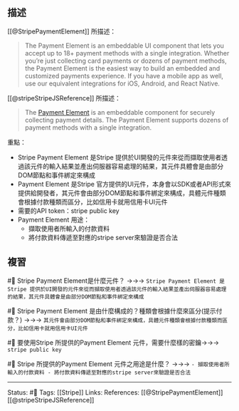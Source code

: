 
## 描述
[[@StripePaymentElement]] 所描述：
> The Payment Element is an embeddable UI component that lets you accept up to 18+ payment methods with a single integration. Whether you’re just collecting card payments or dozens of payment methods, the Payment Element is the easiest way to build an embedded and customized payments experience. If you have a mobile app as well, use our equivalent integrations for iOS, Android, and React Native.

[[@stripeStripeJSReference]] 所描述：
> The [Payment Element](https://stripe.com/docs/payments/payment-element) is an embeddable component for securely collecting payment details. The Payment Element supports dozens of payment methods with a single integration.

重點：
- Stripe Payment Element 是Stripe 提供於UI開發的元件來從而擷取使用者透過該元件的輸入結果並產出伺服器容易處理的結果，其元件具體會是由部分DOM節點和事件綁定來構成
- Payment Element 是Stripe 官方提供的UI元件，本身會以SDK或者API形式來提供給開發者，其元件會由部分DOM節點和事件綁定來構成，具體元件種類會根據付款種類而區分，比如信用卡就用信用卡UI元件
- 需要的API token：stripe public key
- Payment Element 用途：
	- 擷取使用者所輸入的付款資料
	- 將付款資料傳遞至對應的stripe server來驗證是否合法

## 複習

#🧠 Stripe Payment Element是什麼元件？ ->->-> `Stripe Payment Element 是Stripe 提供於UI開發的元件來從而擷取使用者透過該元件的輸入結果並產出伺服器容易處理的結果，其元件具體會是由部分DOM節點和事件綁定來構成`
<!--SR:!2022-10-19,69,250-->

#🧠  Stripe Payment Element 是由什麼構成的？種類會根據什麼來區分(提示付款？) ->->-> `其元件會由部分DOM節點和事件綁定來構成，具體元件種類會根據付款種類而區分，比如信用卡就用信用卡UI元件`
<!--SR:!2022-10-24,29,230-->

#🧠 要使用Stripe 所提供的Payment Element 元件，需要什麼樣的密鑰->->-> `stripe public key`
<!--SR:!2023-03-28,163,250-->

#🧠 Stripe 所提供的Payment Element 元件之用途是什麼？ ->->-> `- 擷取使用者所輸入的付款資料 - 將付款資料傳遞至對應的stripe server來驗證是否合法`
<!--SR:!2022-12-08,74,250-->



---
Status: #🌱 
Tags:
[[Stripe]]
Links:
References:
[[@StripePaymentElement]]
[[@stripeStripeJSReference]]
